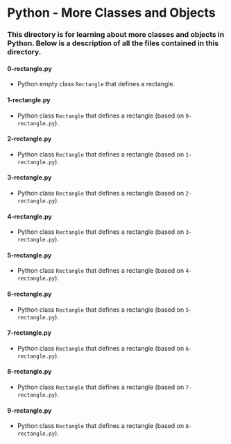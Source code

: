 # Python - More Classes and Objects
### This directory is for learning about more classes and objects in Python. Below is a description of all the files contained in this directory.

#### 0-rectangle.py
* Python empty class `Rectangle` that defines a rectangle.

#### 1-rectangle.py
* Python class `Rectangle` that defines a rectangle (based on `0-rectangle.py`).

#### 2-rectangle.py
* Python class `Rectangle` that defines a rectangle (based on `1-rectangle.py`).

#### 3-rectangle.py
* Python class `Rectangle` that defines a rectangle (based on `2-rectangle.py`).

#### 4-rectangle.py
* Python class `Rectangle` that defines a rectangle (based on `3-rectangle.py`).

#### 5-rectangle.py
* Python class `Rectangle` that defines a rectangle (based on `4-rectangle.py`).

#### 6-rectangle.py
* Python class `Rectangle` that defines a rectangle (based on `5-rectangle.py`).

#### 7-rectangle.py
* Python class `Rectangle` that defines a rectangle (based on `6-rectangle.py`).

#### 8-rectangle.py
* Python class `Rectangle` that defines a rectangle (based on `7-rectangle.py`).

#### 9-rectangle.py
* Python class `Rectangle` that defines a rectangle (based on `8-rectangle.py`).
